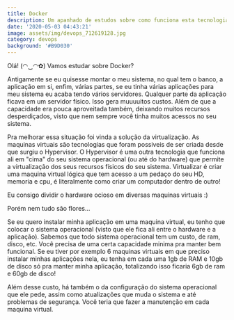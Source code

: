 ```yaml
---
title: Docker
description: Um apanhado de estudos sobre como funciona esta tecnologia
date: '2020-05-03 04:43:21'
image: assets/img/devops_712619128.jpg
category: devops
background: '#B9D030'
---
```

Olá! (◠‿◠✿) Vamos estudar sobre Docker?

Antigamente se eu quisesse montar o meu sistema, no qual tem o banco, a aplicação em si, enfim, várias partes, se eu tinha várias aplicações para meu sistema eu acaba tendo vários servidores. Qualquer parte da aplicação ficava em um servidor físico. Isso gera muuuuitos custos. Além de que a capacidade era pouca aproveitada também, deixando muitos recursos desperdiçados, visto que nem sempre você tinha muitos acessos no seu sistema.

Pra melhorar essa situação foi vinda a solução da virtualização. As maquinas virtuais são tecnologias que foram possiveis de ser criada desde que surgiu o Hypervisor. O Hypervisor é uma outra tecnologia que funciona ali em "cima" do seu sistema operacional (ou até do hardware) que permite a virtualização dos seus recursos físicos do seu sistema. Virtualizar é criar uma maquina virtual lógica que tem acesso a um pedaço do seu HD, memoria e cpu, é literalmente como criar um computador dentro de outro!

Eu consigo dividir o hardware ocioso em diversas maquinas virtuais :)

Porém nem tudo são flores...

Se eu quero instalar minha aplicação em uma maquina virtual, eu tenho que colocar o sistema operacional (visto que ele fica ali entre o hardware e a aplicação). Sabemos que todo sistema operacional tem um custo, de ram, disco, etc. Você precisa de uma certa capacidade minima pra manter bem funcional. Se eu tiver por exemplo 6 maquinas virtuais em que preciso instalar minhas aplicações nela, eu tenha em cada uma 1gb de RAM e 10gb de disco só pra manter minha aplicação, totalizando isso ficaria 6gb de ram e 60gb de disco!

Além desse custo, há também o da configuração do sistema operacional que ele pede, assim como atualizações que muda o sistema e até problemas de segurança. Você teria que fazer a manutenção em cada maquina virtual.
